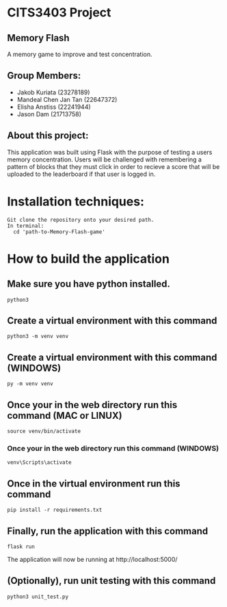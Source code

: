# CITS3403 Project
## Memory Flash
A memory game to improve and test concentration.
## Group Members:
- Jakob Kuriata (23278189)
- Mandeal Chen Jan Tan (22647372)
- Elisha Anstiss (22241944)
- Jason Dam (21713758)
## About this project:
This application was built using Flask with the purpose of testing a users memory concentration. Users will be challenged with remembering a pattern of blocks that they must click in order to recieve a score that will be uploaded to the leaderboard if that user is logged in.
# Installation techniques: 
```
Git clone the repository onto your desired path.
In terminal:
  cd 'path-to-Memory-Flash-game'
```
# How to build the application
## Make sure you have python installed.
```
python3
```
## Create a virtual environment with this command
```
python3 -m venv venv
```
## Create a virtual environment with this command (WINDOWS)
```
py -m venv venv
```
## Once your in the web directory run this command (MAC or LINUX)
```
source venv/bin/activate
```
### Once your in the web directory run this command (WINDOWS)
```
venv\Scripts\activate
```
## Once in the virtual environment run this command
```
pip install -r requirements.txt
```
## Finally, run the application with this command
```
flask run
```
The application will now be running at http://localhost:5000/
## (Optionally), run unit testing with this command
```
python3 unit_test.py
```

